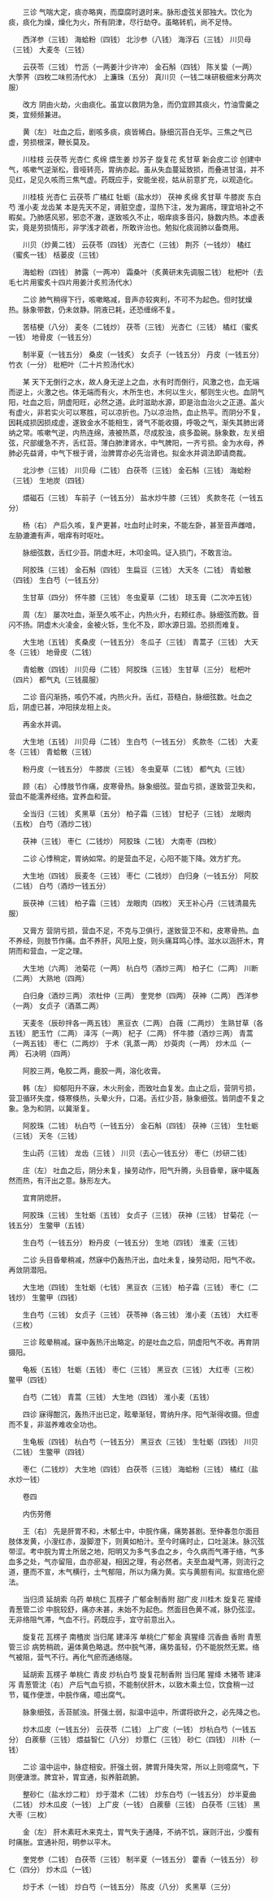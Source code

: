 <!-- { "loadSidebar": true } -->
　　三诊 气喘大定，痰亦略爽，而糜腐时退时来。脉形虚弦关部独大。饮化为痰，痰化为燥，燥化为火，所有阴津，尽行劫夺。虽略转机，尚不足恃。

　　西洋参（三钱） 海蛤粉（四钱） 北沙参（八钱） 海浮石（三钱） 川贝母（三钱） 大麦冬（三钱）

　　云茯苓（三钱） 竹沥（一两姜汁少许冲） 金石斛（四钱） 陈关蛰（一两） 大荸荠（四枚二味煎汤代水） 上濂珠（五分） 真川贝（一钱二味研极细末分两次服）

　　改方 阴由火劫，火由痰化。虽宜以救阴为急，而仍宜顾其痰火，竹油雪羹之类，宜频频兼进。

　　黄（左） 吐血之后，剧咳多痰，痰皆稀白。脉细沉苔白无华。三焦之气已虚，劳损根深，鞭长莫及。

　　川桂枝 云茯苓 光杏仁 炙绵 煨生姜 炒苏子 旋复花 炙甘草 新会皮二诊 创建中气，咳嗽气逆渐松，音哑转亮，胃纳亦起。虽从失血蔓延致损，而叠进甘温，并不见红，足见久咳而三焦气虚。药既应手，安能坐视，姑从前意扩充，以观造化。

　　川桂枝 光杏仁 云茯苓 广橘红 牡蛎（盐水炒） 茯神 炙绵 炙甘草 牛膝炭 东白芍 淮小麦 龙齿某 本是先天不足，肾脏空虚，湿热下注，发为漏疡，理宜培补之不暇矣。乃肺感风邪，邪恋不澈，遂致咳久不止，咽痒痰多音闪，脉数内热。本虚表实，竟是劳损情形，非学浅才疏者，所敢许治也。勉拟化痰润肺以备商用。

　　川贝（炒黄二钱） 云茯苓（四钱） 光杏仁（三钱） 荆芥（一钱炒） 橘红（蜜炙一钱） 栝蒌皮（三钱）

　　海蛤粉（四钱） 肺露（一两冲） 霜桑叶（炙黄研末先调服二钱） 枇杷叶（去毛七片用蜜炙十四片用姜汁炙煎汤代水）

　　二诊 肺气稍得下行，咳嗽略减，音声亦较爽利，不可不为起色。但时犹燥热。脉象带数，仍未敛静。阴液已耗，还恐缠绵不复。

　　苦桔梗（八分） 麦冬（二钱炒） 茯苓（三钱） 光杏仁（三钱） 橘红（蜜炙一钱） 地骨皮（一钱五分）

　　制半夏（一钱五分） 桑皮（一钱炙） 女贞子（一钱五分） 丹皮（一钱五分） 竹衣（一分） 枇杷叶（二十片煎汤代水）

　　某 天下无倒行之水，故人身无逆上之血，水有时而倒行，风激之也，血无端而逆上，火激之也。体无端而有火，木所生也，木何以生火，郁则生火也。血阴气阳，吐血之后，阴虚阳旺，必然之道。此时滋助水源，即是治血治火之正道。盖火有虚火，非若实火可以寒胜，可以凉折也。乃以凉治热，血止热平。而阴分不复，因耗成损因损成虚，遂致金水不能相生，肾气不能收摄，呼吸之气，渐失其肺出肾纳之常。咳嗽气逆，内热连绵，液被热蒸，尽成胶浊，痰多盈碗。脉象数，左关细弦，尺部缓急不齐，舌红苔。薄白肺津肾水，中气脾阳，一齐亏损。金为水母，养肺必先益肾，中气下根于肾，治脾胃亦必先治肾也。拟金水并调法即请商裁。

　　北沙参（三钱） 川贝母（二钱） 白茯苓（三钱） 金石斛（三钱） 海蛤粉（三钱） 生地炭（四钱）

　　煨磁石（三钱） 车前子（一钱五分） 盐水炒牛膝（三钱） 炙款冬花（一钱五分）

　　杨（右） 产后久咳，复产更甚，吐血时止时来，不能左卧，甚至音声雌喑，左胁漉漉有声，咽痒有时呕吐。

　　脉细弦数，舌红少苔。阴虚木旺，木叩金鸣。证入损门，不敢言治。

　　阿胶珠（三钱） 金石斛（四钱） 生扁豆（三钱） 大天冬（二钱） 青蛤散（四钱） 生白芍（一钱五分）

　　生甘草（四分） 怀牛膝（三钱） 冬虫夏草（二钱） 琼玉膏（二次冲五钱）

　　周（左） 屡次吐血，渐至久咳不止，内热火升，右颊红赤。脉细弦而数。音闪不扬。阴虚木火凌金，金被火铄，生化不及，即水源日涸。恐损而难复。

　　大生地（五钱） 炙桑皮（一钱五分） 冬瓜子（三钱） 青蒿子（三钱） 大天冬（三钱） 地骨皮（二钱）

　　青蛤散（四钱） 川贝母（二钱） 阿胶珠（三钱） 生甘草（三分） 枇杷叶（四片） 都气丸（三钱晨服）

　　二诊 音闪渐扬，咳仍不减，内热火升。舌红，苔糙白，脉细弦数。吐血之后，阴虚已甚，冲阳挟龙相上炎。

　　再金水并调。

　　大生地（五钱） 川贝母（二钱） 生白芍（一钱五分） 炙款冬（二钱） 大麦冬（三钱） 青蛤散（三钱）

　　粉丹皮（一钱五分） 牛膝炭（三钱） 冬虫夏草（二钱） 都气丸（三钱）

　　顾（右） 心悸肢节作痛，皮寒骨热。脉象细弦。营血亏损，遂致营卫失和，营血不能濡养经络。宜养血和营。

　　全当归（三钱） 炙黑草（五分） 柏子霜（三钱） 甘杞子（三钱） 龙眼肉（五枚） 白芍（酒炒二钱）

　　茯神（三钱） 枣仁（二钱炒） 阿胶珠（二钱） 大南枣（四枚）

　　二诊 心悸稍定，胃纳如常。的是营血不足，心阳不能下降。效方扩充。

　　大生地（四钱） 辰麦冬（三钱） 枣仁（二钱炒） 白归身（一钱五分） 阿胶（二钱） 白芍（酒炒一钱五分）

　　辰茯神（三钱） 柏子霜（三钱） 龙眼肉（四枚） 天王补心丹（三钱清晨先服）

　　又膏方 营阴亏损，营血不足，不克与卫俱行，遂致营卫不和，皮寒骨热。血不养经，则肢节作痛。血不养肝，风阳上旋，则头痛耳鸣心悸。滋水以涵肝木，育阴而和营血，一定之理。

　　大生地（六两） 池菊花（一两） 杭白芍（酒炒三两） 柏子仁（二两） 川断（二两） 大熟地（四两）

　　白归身（酒炒三两） 浓杜仲（三两） 奎党参（四两） 茯神（二两） 西洋参（一两） 女贞子（酒蒸二两）

　　天麦冬（辰砂拌各一两五钱） 黑豆衣（二两） 白薇（二两炒） 生熟甘草（各五钱） 肥玉竹（二两） 泽泻（一两） 杞子（二两） 怀牛膝（酒炒三两） 青蒿（一两五钱） 枣仁（二两炒） 于术（乳蒸一两） 炒萸肉（一两） 炒木瓜（一两） 石决明（四两）

　　阿胶三两，龟胶二两，鹿胶一两，溶化收膏。

　　韩（左） 抑郁阳升不寐，木火刑金，而致吐血复发。血止之后，营阴亏损，营卫循环失度，倏寒倏热，头晕火升，口渴。舌红少苔，脉象细弦。皆阴虚不复之象。急为和阴，以冀渐复。

　　阿胶珠（二钱） 杭白芍（一钱五分） 金石斛（四钱） 茯神（三钱） 生牡蛎（三钱） 天冬（三钱）

　　生山药（三钱） 龙齿（三钱 ） 川贝（去心一钱五分） 枣仁（炒研二钱）

　　庄（左） 吐血之后，阴分未复，操劳动作，阳气升腾，头目昏晕，寐中辄轰然而热，有汗出之意。脉形左大。

　　宜育阴熄肝。

　　阿胶珠（三钱） 生牡蛎（五钱） 女贞子（三钱） 茯神（三钱） 甘菊花（一钱五分） 生鳖甲（五钱）

　　生白芍（一钱五分） 粉丹皮（一钱五分） 生地（四钱） 淮麦（三钱）

　　二诊 头目昏晕稍减，然寐中仍轰热汗出，血吐未复，操劳动阳，阳气不收。再敛阴潜阳。

　　大生地（四钱） 生牡蛎（七钱） 黑豆衣（三钱） 柏子霜（三钱） 枣仁（二钱炒） 生鳖甲（四钱）

　　生白芍（三钱） 女贞子（三钱） 茯苓神（各三钱） 淮小麦（五钱） 大红枣（三枚）

　　三诊 眩晕稍减。寐中轰热汗出略定。的是吐血之后，阴虚阳气不收。再育阴摄阳。

　　龟板（五钱） 牡蛎（五钱） 枣仁（三钱） 黑豆衣（三钱） 大红枣（三枚） 鳖甲（四钱）

　　白芍（二钱） 青蒿（三钱） 大生地（四钱） 淮小麦（五钱）

　　四诊 寐得酣沉，轰热汗出已定，眩晕渐轻，胃纳升序。阳气渐得收摄。但虚而不复，非滋养难收全功也。

　　生龟板（四钱） 杭白芍（一钱五分） 黑豆衣（三钱） 生牡蛎（四钱） 川贝（二钱） 生鳖甲（四钱）

　　枣仁（二钱炒） 大生地（四钱） 白茯苓（三钱） 海蛤粉（三钱） 橘红（盐水炒一钱）

　　卷四

　　内伤劳倦

　　王（右） 先是肝胃不和，木郁土中，中脘作痛，痛势甚剧。至仲春忽尔面目肢体发黄，小溲红赤，漩脚澄下，则黄如柏汁。至今时痛时止，口吐涎沫。脉沉弦带涩。考中脘为胃土所居之地，阳明又为多气多血之乡，今久病而气滞于络，气多血多之处，气亦留阻，血亦瘀凝，相因之理，有必然者。夫至血凝气滞，则流行之道，壅而不宣，木气横行，土气郁阻，所以为痛为黄。实与黄胆有间。拟宣络化瘀法。

　　当归须 延胡索 乌药 单桃仁 瓦楞子 广郁金制香附 甜广皮 川桂木 旋复花 猩绛 青葱管二诊 中脘较舒，痛亦未甚，未始不为起色。然面目色黄不减，脉仍弦涩。无非络阻气滞，气血不行。药既应手，宜守前意出入。

　　旋复花 瓦楞子 南楂炭 当归尾 建泽泻 单桃仁广郁金 真猩绛 沉香曲 香附 青葱管三诊 病势稍疏，遍体黄色略退。然中脘气滞，痛势虽轻，仍不能脱然无累。络气被阻，营气不行。再化气瘀而通络隧。

　　延胡索 瓦楞子 单桃仁 青皮 炒杭白芍 旋复花制香附 当归尾 猩绛 木猪苓 建泽泻 青葱管沈（右） 产后气血亏损，不能制伏肝木，以致木乘土位，饮食稍一过节，辄作便泄，中脘作痛，噫出腐气。

　　脉象细弦，舌苔腻浊。肝强土弱，拟温中运中，所谓将欲升之，必先降之也。

　　炒木瓜皮（一钱五分） 云茯苓（二钱） 上广皮（一钱） 炒杭白芍（一钱五分） 白蒺藜（三钱） 煨益智仁（八分） 炒薏仁（三钱） 砂仁（四钱） 川朴（一钱）

　　二诊 温中运中，脉症相安。肝强土弱，脾胃升降失常，所以上则噫腐气，下则便溏泄。脾宜补，胃宜通，拟养脏疏腑。

　　整砂仁（盐水炒二粒） 炒于潜术（二钱） 炒东白芍（一钱五分） 炒半夏曲（二钱） 炒木瓜皮（一钱） 上广皮（一钱） 白蒺藜（三钱） 白茯苓（三钱） 黑大枣（三枚）

　　金（左） 肝木素旺木来克土，胃气失于通降，不纳不饥，寐则汗出，少腹有时痛胀。宜通补阳，明参以平木。

　　奎党参（二钱） 白茯苓（三钱） 制半夏（一钱五分） 藿香（一钱五分） 砂仁（四分） 炒木瓜（一钱）

　　炒于术（一钱） 炒白芍（一钱五分） 陈皮（八分） 炙黑草（三分）

